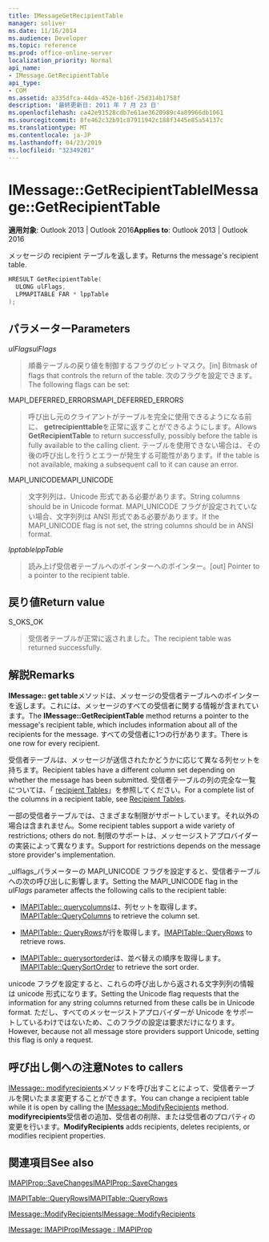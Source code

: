 ```yaml
---
title: IMessageGetRecipientTable
manager: soliver
ms.date: 11/16/2014
ms.audience: Developer
ms.topic: reference
ms.prod: office-online-server
localization_priority: Normal
api_name:
- IMessage.GetRecipientTable
api_type:
- COM
ms.assetid: a335dfca-44da-452e-b16f-25d314b1758f
description: '最終更新日: 2011 年 7 月 23 日'
ms.openlocfilehash: ca42e91528cdb7e61ae3620989c4a89966db1061
ms.sourcegitcommit: 8fe462c32b91c87911942c188f3445e85a54137c
ms.translationtype: MT
ms.contentlocale: ja-JP
ms.lasthandoff: 04/23/2019
ms.locfileid: "32349281"
---
```

# <a name="imessagegetrecipienttable"></a><span data-ttu-id="5ecce-103">IMessage::GetRecipientTable</span><span class="sxs-lookup"><span data-stu-id="5ecce-103">IMessage::GetRecipientTable</span></span>

  
  
<span data-ttu-id="5ecce-104">**適用対象**: Outlook 2013 | Outlook 2016</span><span class="sxs-lookup"><span data-stu-id="5ecce-104">**Applies to**: Outlook 2013 | Outlook 2016</span></span> 
  
<span data-ttu-id="5ecce-105">メッセージの recipient テーブルを返します。</span><span class="sxs-lookup"><span data-stu-id="5ecce-105">Returns the message's recipient table.</span></span>
  
```cpp
HRESULT GetRecipientTable(
  ULONG ulFlags,
  LPMAPITABLE FAR * lppTable
);
```

## <a name="parameters"></a><span data-ttu-id="5ecce-106">パラメーター</span><span class="sxs-lookup"><span data-stu-id="5ecce-106">Parameters</span></span>

 <span data-ttu-id="5ecce-107">_ulFlags_</span><span class="sxs-lookup"><span data-stu-id="5ecce-107">_ulFlags_</span></span>
  
> <span data-ttu-id="5ecce-108">順番テーブルの戻り値を制御するフラグのビットマスク。</span><span class="sxs-lookup"><span data-stu-id="5ecce-108">[in] Bitmask of flags that controls the return of the table.</span></span> <span data-ttu-id="5ecce-109">次のフラグを設定できます。</span><span class="sxs-lookup"><span data-stu-id="5ecce-109">The following flags can be set:</span></span>
    
<span data-ttu-id="5ecce-110">MAPI_DEFERRED_ERRORS</span><span class="sxs-lookup"><span data-stu-id="5ecce-110">MAPI_DEFERRED_ERRORS</span></span> 
  
> <span data-ttu-id="5ecce-111">呼び出し元のクライアントがテーブルを完全に使用できるようになる前に、 **getrecipienttable**を正常に返すことができるようにします。</span><span class="sxs-lookup"><span data-stu-id="5ecce-111">Allows **GetRecipientTable** to return successfully, possibly before the table is fully available to the calling client.</span></span> <span data-ttu-id="5ecce-112">テーブルを使用できない場合は、その後の呼び出しを行うとエラーが発生する可能性があります。</span><span class="sxs-lookup"><span data-stu-id="5ecce-112">If the table is not available, making a subsequent call to it can cause an error.</span></span> 
    
<span data-ttu-id="5ecce-113">MAPI_UNICODE</span><span class="sxs-lookup"><span data-stu-id="5ecce-113">MAPI_UNICODE</span></span> 
  
> <span data-ttu-id="5ecce-114">文字列列は、Unicode 形式である必要があります。</span><span class="sxs-lookup"><span data-stu-id="5ecce-114">String columns should be in Unicode format.</span></span> <span data-ttu-id="5ecce-115">MAPI_UNICODE フラグが設定されていない場合、文字列列は ANSI 形式である必要があります。</span><span class="sxs-lookup"><span data-stu-id="5ecce-115">If the MAPI_UNICODE flag is not set, the string columns should be in ANSI format.</span></span>
    
 <span data-ttu-id="5ecce-116">_lpptable_</span><span class="sxs-lookup"><span data-stu-id="5ecce-116">_lppTable_</span></span>
  
> <span data-ttu-id="5ecce-117">読み上げ受信者テーブルへのポインターへのポインター。</span><span class="sxs-lookup"><span data-stu-id="5ecce-117">[out] Pointer to a pointer to the recipient table.</span></span>
    
## <a name="return-value"></a><span data-ttu-id="5ecce-118">戻り値</span><span class="sxs-lookup"><span data-stu-id="5ecce-118">Return value</span></span>

<span data-ttu-id="5ecce-119">S_OK</span><span class="sxs-lookup"><span data-stu-id="5ecce-119">S_OK</span></span> 
  
> <span data-ttu-id="5ecce-120">受信者テーブルが正常に返されました。</span><span class="sxs-lookup"><span data-stu-id="5ecce-120">The recipient table was returned successfully.</span></span>
    
## <a name="remarks"></a><span data-ttu-id="5ecce-121">解説</span><span class="sxs-lookup"><span data-stu-id="5ecce-121">Remarks</span></span>

<span data-ttu-id="5ecce-122">**IMessage:: get table**メソッドは、メッセージの受信者テーブルへのポインターを返します。これには、メッセージのすべての受信者に関する情報が含まれています。</span><span class="sxs-lookup"><span data-stu-id="5ecce-122">The **IMessage::GetRecipientTable** method returns a pointer to the message's recipient table, which includes information about all of the recipients for the message.</span></span> <span data-ttu-id="5ecce-123">すべての受信者に1つの行があります。</span><span class="sxs-lookup"><span data-stu-id="5ecce-123">There is one row for every recipient.</span></span> 
  
<span data-ttu-id="5ecce-124">受信者テーブルは、メッセージが送信されたかどうかに応じて異なる列セットを持ちます。</span><span class="sxs-lookup"><span data-stu-id="5ecce-124">Recipient tables have a different column set depending on whether the message has been submitted.</span></span> <span data-ttu-id="5ecce-125">受信者テーブルの列の完全な一覧については、「 [recipient Tables](recipient-tables.md)」を参照してください。</span><span class="sxs-lookup"><span data-stu-id="5ecce-125">For a complete list of the columns in a recipient table, see [Recipient Tables](recipient-tables.md).</span></span>
  
<span data-ttu-id="5ecce-126">一部の受信者テーブルでは、さまざまな制限がサポートしています。それ以外の場合は含まれません。</span><span class="sxs-lookup"><span data-stu-id="5ecce-126">Some recipient tables support a wide variety of restrictions; others do not.</span></span> <span data-ttu-id="5ecce-127">制限のサポートは、メッセージストアプロバイダーの実装によって異なります。</span><span class="sxs-lookup"><span data-stu-id="5ecce-127">Support for restrictions depends on the message store provider's implementation.</span></span> 
  
<span data-ttu-id="5ecce-128">_ulflags_パラメーターの MAPI_UNICODE フラグを設定すると、受信者テーブルへの次の呼び出しに影響します。</span><span class="sxs-lookup"><span data-stu-id="5ecce-128">Setting the MAPI_UNICODE flag in the  _ulFlags_ parameter affects the following calls to the recipient table:</span></span> 
  
- <span data-ttu-id="5ecce-129">[IMAPITable:: querycolumns](imapitable-querycolumns.md)は、列セットを取得します。</span><span class="sxs-lookup"><span data-stu-id="5ecce-129">[IMAPITable::QueryColumns](imapitable-querycolumns.md) to retrieve the column set.</span></span> 
    
- <span data-ttu-id="5ecce-130">[IMAPITable:: QueryRows](imapitable-queryrows.md)が行を取得します。</span><span class="sxs-lookup"><span data-stu-id="5ecce-130">[IMAPITable::QueryRows](imapitable-queryrows.md) to retrieve rows.</span></span> 
    
- <span data-ttu-id="5ecce-131">[IMAPITable:: querysortorder](imapitable-querysortorder.md)は、並べ替えの順序を取得します。</span><span class="sxs-lookup"><span data-stu-id="5ecce-131">[IMAPITable::QuerySortOrder](imapitable-querysortorder.md) to retrieve the sort order.</span></span> 
    
<span data-ttu-id="5ecce-132">unicode フラグを設定すると、これらの呼び出しから返される文字列列の情報は unicode 形式になります。</span><span class="sxs-lookup"><span data-stu-id="5ecce-132">Setting the Unicode flag requests that the information for any string columns returned from these calls be in Unicode format.</span></span> <span data-ttu-id="5ecce-133">ただし、すべてのメッセージストアプロバイダーが Unicode をサポートしているわけではないため、このフラグの設定は要求だけになります。</span><span class="sxs-lookup"><span data-stu-id="5ecce-133">However, because not all message store providers support Unicode, setting this flag is only a request.</span></span>
  
## <a name="notes-to-callers"></a><span data-ttu-id="5ecce-134">呼び出し側への注意</span><span class="sxs-lookup"><span data-stu-id="5ecce-134">Notes to callers</span></span>

<span data-ttu-id="5ecce-135">[IMessage:: modifyrecipients](imessage-modifyrecipients.md)メソッドを呼び出すことによって、受信者テーブルを開いたまま変更することができます。</span><span class="sxs-lookup"><span data-stu-id="5ecce-135">You can change a recipient table while it is open by calling the [IMessage::ModifyRecipients](imessage-modifyrecipients.md) method.</span></span> <span data-ttu-id="5ecce-136">**modifyrecipients**受信者の追加、受信者の削除、または受信者のプロパティの変更を行います。</span><span class="sxs-lookup"><span data-stu-id="5ecce-136">**ModifyRecipients** adds recipients, deletes recipients, or modifies recipient properties.</span></span> 
  
## <a name="see-also"></a><span data-ttu-id="5ecce-137">関連項目</span><span class="sxs-lookup"><span data-stu-id="5ecce-137">See also</span></span>



[<span data-ttu-id="5ecce-138">IMAPIProp::SaveChanges</span><span class="sxs-lookup"><span data-stu-id="5ecce-138">IMAPIProp::SaveChanges</span></span>](imapiprop-savechanges.md)
  
[<span data-ttu-id="5ecce-139">IMAPITable::QueryRows</span><span class="sxs-lookup"><span data-stu-id="5ecce-139">IMAPITable::QueryRows</span></span>](imapitable-queryrows.md)
  
[<span data-ttu-id="5ecce-140">IMessage::ModifyRecipients</span><span class="sxs-lookup"><span data-stu-id="5ecce-140">IMessage::ModifyRecipients</span></span>](imessage-modifyrecipients.md)
  
[<span data-ttu-id="5ecce-141">IMessage: IMAPIProp</span><span class="sxs-lookup"><span data-stu-id="5ecce-141">IMessage : IMAPIProp</span></span>](imessageimapiprop.md)

